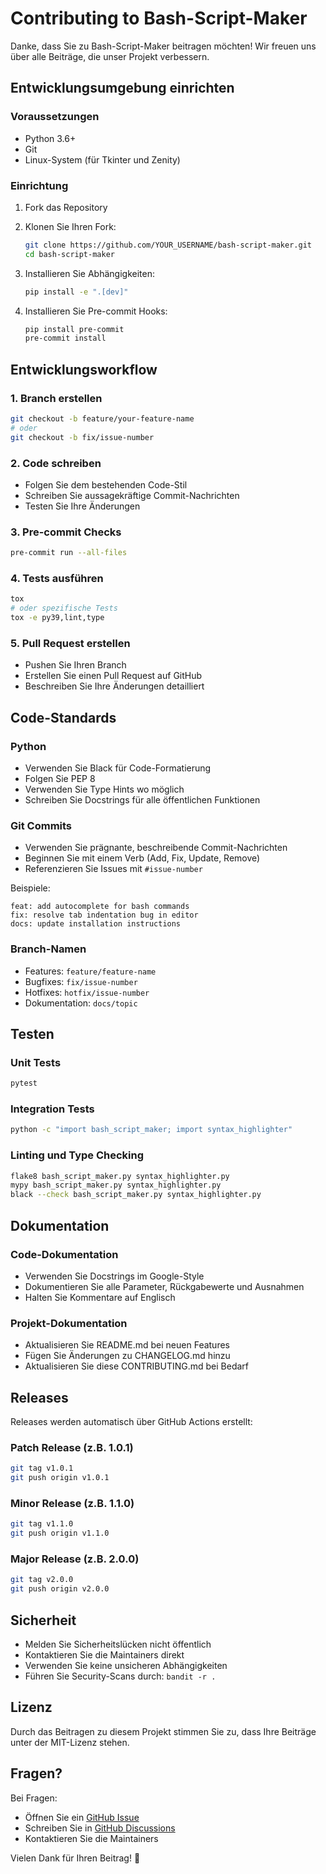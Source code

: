 # Contributing to Bash-Script-Maker

Danke, dass Sie zu Bash-Script-Maker beitragen möchten! Wir freuen uns über alle Beiträge, die unser Projekt verbessern.

## Entwicklungsumgebung einrichten

### Voraussetzungen
- Python 3.6+
- Git
- Linux-System (für Tkinter und Zenity)

### Einrichtung
1. Fork das Repository
2. Klonen Sie Ihren Fork:
   ```bash
   git clone https://github.com/YOUR_USERNAME/bash-script-maker.git
   cd bash-script-maker
   ```

3. Installieren Sie Abhängigkeiten:
   ```bash
   pip install -e ".[dev]"
   ```

4. Installieren Sie Pre-commit Hooks:
   ```bash
   pip install pre-commit
   pre-commit install
   ```

## Entwicklungsworkflow

### 1. Branch erstellen
```bash
git checkout -b feature/your-feature-name
# oder
git checkout -b fix/issue-number
```

### 2. Code schreiben
- Folgen Sie dem bestehenden Code-Stil
- Schreiben Sie aussagekräftige Commit-Nachrichten
- Testen Sie Ihre Änderungen

### 3. Pre-commit Checks
```bash
pre-commit run --all-files
```

### 4. Tests ausführen
```bash
tox
# oder spezifische Tests
tox -e py39,lint,type
```

### 5. Pull Request erstellen
- Pushen Sie Ihren Branch
- Erstellen Sie einen Pull Request auf GitHub
- Beschreiben Sie Ihre Änderungen detailliert

## Code-Standards

### Python
- Verwenden Sie Black für Code-Formatierung
- Folgen Sie PEP 8
- Verwenden Sie Type Hints wo möglich
- Schreiben Sie Docstrings für alle öffentlichen Funktionen

### Git Commits
- Verwenden Sie prägnante, beschreibende Commit-Nachrichten
- Beginnen Sie mit einem Verb (Add, Fix, Update, Remove)
- Referenzieren Sie Issues mit `#issue-number`

Beispiele:
```
feat: add autocomplete for bash commands
fix: resolve tab indentation bug in editor
docs: update installation instructions
```

### Branch-Namen
- Features: `feature/feature-name`
- Bugfixes: `fix/issue-number`
- Hotfixes: `hotfix/issue-number`
- Dokumentation: `docs/topic`

## Testen

### Unit Tests
```bash
pytest
```

### Integration Tests
```bash
python -c "import bash_script_maker; import syntax_highlighter"
```

### Linting und Type Checking
```bash
flake8 bash_script_maker.py syntax_highlighter.py
mypy bash_script_maker.py syntax_highlighter.py
black --check bash_script_maker.py syntax_highlighter.py
```

## Dokumentation

### Code-Dokumentation
- Verwenden Sie Docstrings im Google-Style
- Dokumentieren Sie alle Parameter, Rückgabewerte und Ausnahmen
- Halten Sie Kommentare auf Englisch

### Projekt-Dokumentation
- Aktualisieren Sie README.md bei neuen Features
- Fügen Sie Änderungen zu CHANGELOG.md hinzu
- Aktualisieren Sie diese CONTRIBUTING.md bei Bedarf

## Releases

Releases werden automatisch über GitHub Actions erstellt:

### Patch Release (z.B. 1.0.1)
```bash
git tag v1.0.1
git push origin v1.0.1
```

### Minor Release (z.B. 1.1.0)
```bash
git tag v1.1.0
git push origin v1.1.0
```

### Major Release (z.B. 2.0.0)
```bash
git tag v2.0.0
git push origin v2.0.0
```

## Sicherheit

- Melden Sie Sicherheitslücken nicht öffentlich
- Kontaktieren Sie die Maintainers direkt
- Verwenden Sie keine unsicheren Abhängigkeiten
- Führen Sie Security-Scans durch: `bandit -r .`

## Lizenz

Durch das Beitragen zu diesem Projekt stimmen Sie zu, dass Ihre Beiträge unter der MIT-Lizenz stehen.

## Fragen?

Bei Fragen:
- Öffnen Sie ein [GitHub Issue](https://github.com/yourusername/bash-script-maker/issues)
- Schreiben Sie in [GitHub Discussions](https://github.com/yourusername/bash-script-maker/discussions)
- Kontaktieren Sie die Maintainers

Vielen Dank für Ihren Beitrag! 🚀
